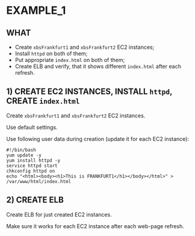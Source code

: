 # EXAMPLE_1

## WHAT

  - Create `xbsFrankfurt1` and `xbsFrankfurt2` EC2 instances;
  - Install `httpd` on both of them;
  - Put appropriate `index.html` on both of them;
  - Create ELB and verify, that it shows different `index.html` after each refresh.
  
## 1) CREATE EC2 INSTANCES, INSTALL `httpd`, CREATE `index.html`

Create `xbsFrankfurt1` and `xbsFrankfurt2` EC2 instances.
 
Use default settings.

Use following user data during creation (update it for each EC2 instance):
```
#!/bin/bash
yum update -y
yum install httpd -y
service httpd start
chkconfig httpd on
echo "<html><body><h1>This is FRANKFURT1</h1></body></html>" > /var/www/html/index.html
```

## 2) CREATE ELB

Create ELB for just created EC2 instances.

Make sure it works for each EC2 instance after each web-page refresh.




























